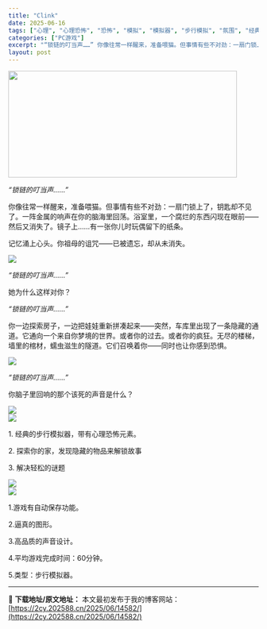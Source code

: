 ```yaml
---
title: "Clink"
date: 2025-06-16
tags: ["心理", "心理恐怖", "恐怖", "模拟", "模拟器", "步行模拟", "氛围", "经典", "自然", "黑暗"]
categories: ["PC游戏"]
excerpt: "“锁链的叮当声……” 你像往常一样醒来，准备喂猫。但事情有些不对劲：一扇门锁上了，钥匙却不见了。一阵金属的响声在你的脑海里回荡。浴室里，一个腐烂的东西闪现在眼前——然后又消失了。镜子上……有一张你儿时玩偶留下的纸条。 记忆涌上心头。你祖母的诅咒——已被遗忘，却从未消失。 “锁链的叮当声……” 她为什&hellip;"
layout: post
---
```


<img class="aligncenter size-full wp-image-14576" src="https://2cy.202588.cn/wp-content/uploads/2025/06/2025061613151961.webp" alt="" width="460" height="215" />
<p class="bb_paragraph"><i>“锁链的叮当声……” </i></p>
<p class="bb_paragraph">你像往常一样醒来，准备喂猫。但事情有些不对劲：一扇门锁上了，钥匙却不见了。一阵金属的响声在你的脑海里回荡。浴室里，一个腐烂的东西闪现在眼前——然后又消失了。镜子上……有一张你儿时玩偶留下的纸条。</p>
<p class="bb_paragraph">记忆涌上心头。你祖母的诅咒——已被遗忘，却从未消失。</p>

<div class="bb_wide_img_ctn"><img class="bb_img" src="https://shared.fastly.steamstatic.com/store_item_assets/steam/apps/3494130/extras/3.gif?t=1749669037" /></div>
<p class="bb_paragraph"><i>“锁链的叮当声……” </i></p>
<p class="bb_paragraph">她为什么这样对你？</p>
<p class="bb_paragraph"><i>“锁链的叮当声……” </i></p>
<p class="bb_paragraph">你一边探索房子，一边把娃娃重新拼凑起来——突然，车库里出现了一条隐藏的通道。它通向一个来自你梦境的世界。或者你的过去。或者你的疯狂。无尽的楼梯，墙里的棺材，蠕虫滋生的隧道。它们召唤着你——同时也让你感到恐惧。</p>

<div class="bb_wide_img_ctn"><img class="bb_img" src="https://shared.fastly.steamstatic.com/store_item_assets/steam/apps/3494130/extras/5.gif?t=1749669037" /></div>
<p class="bb_paragraph"><i>“锁链的叮当声……” </i></p>
<p class="bb_paragraph">你脑子里回响的那个该死的声音是什么？</p>

<div class="bb_wide_img_ctn"><img class="bb_img" src="https://shared.fastly.steamstatic.com/store_item_assets/steam/apps/3494130/extras/6.gif?t=1749669037" /></div>
<div class="bb_wide_img_ctn"><img class="bb_img" src="https://shared.fastly.steamstatic.com/store_item_assets/steam/apps/3494130/extras/Gameplay_ENG.jpg?t=1749669037" /></div>
<p class="bb_paragraph">1. 经典的步行模拟器，带有心理恐怖元素。</p>
<p class="bb_paragraph">2. 探索你的家，发现隐藏的物品来解锁故事</p>
<p class="bb_paragraph">3. 解决轻松的谜题</p>

<div class="bb_wide_img_ctn"><img class="bb_img" src="https://shared.fastly.steamstatic.com/store_item_assets/steam/apps/3494130/extras/2.gif?t=1749669037" /></div>
<div class="bb_wide_img_ctn"><img class="bb_img" src="https://shared.fastly.steamstatic.com/store_item_assets/steam/apps/3494130/extras/Gamefeautures_ENG.jpg?t=1749669037" /></div>
<p class="bb_paragraph">1.游戏有自动保存功能。</p>
<p class="bb_paragraph">2.逼真的图形。</p>
<p class="bb_paragraph">3.高品质的声音设计。</p>
<p class="bb_paragraph">4.平均游戏完成时间：60分钟。</p>
<p class="bb_paragraph">5.类型：步行模拟器。</p>

---
📖 **下载地址/原文地址：** 本文最初发布于我的博客网站：[https://2cy.202588.cn/2025/06/14582/](https://2cy.202588.cn/2025/06/14582/)
